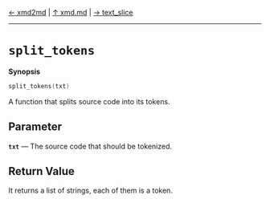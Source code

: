 [&#8592; xmd2md](xmd--xmd2md.md) | [&#8593; xmd.md](xmd.md) | [&#8594; text_slice](xmd--text_slice.md)
***

# `split_tokens`
**Synopsis**

```cpp
split_tokens(txt)
```

A function that splits source code into its tokens.


## Parameter
**`txt`** &#8213; The source code that should be tokenized.  
## Return Value

It returns a list of strings, each of them is a token.


